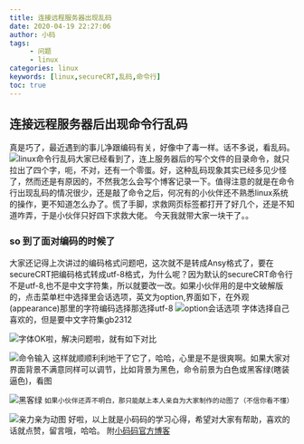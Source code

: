 ```yaml
---
title: 连接远程服务器出现乱码
date: 2020-04-19 22:27:06
author: 小码
tags: 
     - 问题
     - linux
categories: linux
keywords: [linux,secureCRT,乱码,命令行]
toc: true
---
```

## 连接远程服务器后出现命令行乱码
真是巧了，最近遇到的事儿净跟编码有关，好像中了毒一样。话不多说，看乱码。
![linux命令行乱码](https://img-blog.csdnimg.cn/20200419212122295.PNG?x-oss-process=image/watermark,type_ZmFuZ3poZW5naGVpdGk,shadow_10,text_aHR0cHM6Ly9ibG9nLmNzZG4ubmV0L0dvYnVsbGlu,size_16,color_FFFFFF,t_70#pic_center)大家已经看到了，连上服务器后的写个文件的目录命令，就只拉出了四个字，呃，不对，还有一个零蛋。好，这种乱码现象其实已经多见少怪了，然而还是有原因的，不然我怎么会写个博客记录一下。值得注意的就是在命令行出现乱码的情况很少，还是敲了命令之后，何况有的小伙伴还不熟悉linux系统的操作，更不知道怎么办了。慌了手脚，求救网页标签都打开了好几个，还是不知道咋弄，于是小伙伴只好四下求救大佬。
今天我就带大家一块干了。。

### so 到了面对编码的时候了
 大家还记得上次讲过的编码格式问题吧，这次就不是转成Ansy格式了，要在secureCRT把编码格式转成utf-8格式，为什么呢？因为默认的secureCRT命令行不是utf-8,也不是中文字符集，所以就要改一改。如果小伙伴用的是中文破解版的，点击菜单栏中选择里会话选项，英文为option,界面如下，在外观(appearance)那里的字符编码选择那选择utf-8
 ![option会话选项](https://img-blog.csdnimg.cn/20200419214524425.PNG?x-oss-process=image/watermark,type_ZmFuZ3poZW5naGVpdGk,shadow_10,text_aHR0cHM6Ly9ibG9nLmNzZG4ubmV0L0dvYnVsbGlu,size_16,color_FFFFFF,t_70#pic_center)
 字体选择自己喜欢的，但是要中文字符集gb2312

![字体](https://img-blog.csdnimg.cn/20200419214829854.PNG?x-oss-process=image/watermark,type_ZmFuZ3poZW5naGVpdGk,shadow_10,text_aHR0cHM6Ly9ibG9nLmNzZG4ubmV0L0dvYnVsbGlu,size_16,color_FFFFFF,t_70#pic_center)OK啦，解决问题啦，就有如下对比

![命令输入](https://img-blog.csdnimg.cn/20200419214956728.PNG?x-oss-process=image/watermark,type_ZmFuZ3poZW5naGVpdGk,shadow_10,text_aHR0cHM6Ly9ibG9nLmNzZG4ubmV0L0dvYnVsbGlu,size_16,color_FFFFFF,t_70#pic_center)
这样就顺顺利利地干了它了，哈哈，心里是不是很爽啊。如果大家对界面背景不满意同样可以调节，比如背景为黑色，命令前景为白色或黑客绿(瞎装逼色)，看图

![黑客绿](https://img-blog.csdnimg.cn/20200419215401157.PNG?x-oss-process=image/watermark,type_ZmFuZ3poZW5naGVpdGk,shadow_10,text_aHR0cHM6Ly9ibG9nLmNzZG4ubmV0L0dvYnVsbGlu,size_16,color_FFFFFF,t_70#pic_center) `
如果小伙伴还弄不明白，那只能献上本人亲自为大家制作的动图了（不信你看不懂）
`

![亲力亲为动图](https://img-blog.csdnimg.cn/20200419221542948.gif#pic_center)
好啦，以上就是小码码的学习心得，希望对大家有帮助，喜欢的话就点赞，留言哦，哈哈。
附[小码码官方博客](https://blog.csdn.net/Gobullin)
